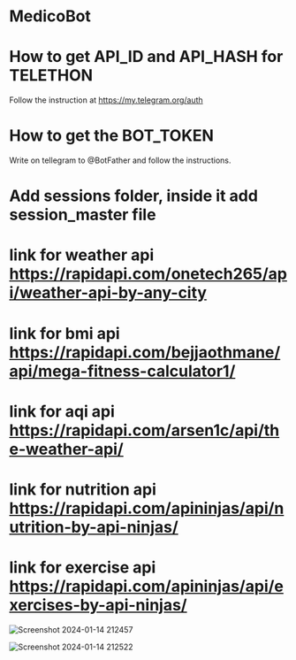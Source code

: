 # MedicoBot

# How to get API_ID and API_HASH for TELETHON
  Follow the instruction at https://my.telegram.org/auth

  
# How to get the BOT_TOKEN
  Write on tellegram to @BotFather and follow the instructions.

# Add sessions folder, inside it add session_master file

# link for weather api https://rapidapi.com/onetech265/api/weather-api-by-any-city
# link for bmi api https://rapidapi.com/bejjaothmane/api/mega-fitness-calculator1/
# link for aqi api https://rapidapi.com/arsen1c/api/the-weather-api/
# link for nutrition api https://rapidapi.com/apininjas/api/nutrition-by-api-ninjas/
# link for exercise api https://rapidapi.com/apininjas/api/exercises-by-api-ninjas/

![Screenshot 2024-01-14 212457](https://github.com/vermatic2010/MedicoBot/assets/127281006/bf91116f-800d-4891-b2b1-b92e8dc078c1)



![Screenshot 2024-01-14 212522](https://github.com/vermatic2010/MedicoBot/assets/127281006/68d915c9-f5e7-4c0e-bfbc-72c104a69ba3)
